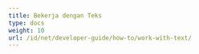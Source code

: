 ```yaml
---
title: Bekerja dengan Teks
type: docs
weight: 10
url: /id/net/developer-guide/how-to/work-with-text/
---
```


